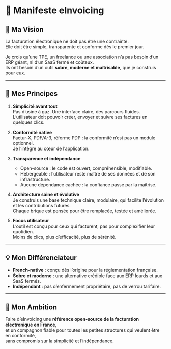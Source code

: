 # 📜 Manifeste eInvoicing

## 🎯 Ma Vision
La facturation électronique ne doit pas être une contrainte.  
Elle doit être simple, transparente et conforme dès le premier jour.  

Je crois qu’une TPE, un freelance ou une association n’a pas besoin d’un ERP géant, ni d’un SaaS fermé et coûteux.  
Ils ont besoin d’un outil **sobre, moderne et maîtrisable**, que je construis pour eux.

---

## 🧭 Mes Principes

1. **Simplicité avant tout**  
   Pas d’usine à gaz. Une interface claire, des parcours fluides.  
   L’utilisateur doit pouvoir créer, envoyer et suivre ses factures en quelques clics.

2. **Conformité native**  
   Factur-X, PDF/A-3, réforme PDP : la conformité n’est pas un module optionnel.  
   Je l’intègre au cœur de l’application.

3. **Transparence et indépendance**  
   - Open-source : le code est ouvert, compréhensible, modifiable.  
   - Hébergeable : l’utilisateur reste maître de ses données et de son infrastructure.  
   - Aucune dépendance cachée : la confiance passe par la maîtrise.

4. **Architecture saine et évolutive**  
   Je construis une base technique claire, modulaire, qui facilite l’évolution et les contributions futures.  
   Chaque brique est pensée pour être remplacée, testée et améliorée.

5. **Focus utilisateur**  
   L’outil est conçu pour ceux qui facturent, pas pour complexifier leur quotidien.  
   Moins de clics, plus d’efficacité, plus de sérénité.

---

## 💡 Mon Différenciateur
- **French-native** : conçu dès l’origine pour la réglementation française.  
- **Sobre et moderne** : une alternative crédible face aux ERP lourds et aux SaaS fermés.  
- **Indépendant** : pas d’enfermement propriétaire, pas de verrou tarifaire.  

---

## 🚀 Mon Ambition
Faire d’eInvoicing une **référence open-source de la facturation électronique en France**,  
et un compagnon fiable pour toutes les petites structures qui veulent être en conformité,  
sans compromis sur la simplicité et l’indépendance.
